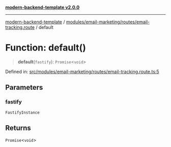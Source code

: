 [**modern-backend-template v2.0.0**](../../../../../README.md)

***

[modern-backend-template](../../../../../modules.md) / [modules/email-marketing/routes/email-tracking.route](../README.md) / default

# Function: default()

> **default**(`fastify`): `Promise`\<`void`\>

Defined in: [src/modules/email-marketing/routes/email-tracking.route.ts:5](https://github.com/maemreyo/saas-4cus-nodejs/blob/2a5b3f3aa11335dfa561e80e1feabb8e6084261e/src/modules/email-marketing/routes/email-tracking.route.ts#L5)

## Parameters

### fastify

`FastifyInstance`

## Returns

`Promise`\<`void`\>
